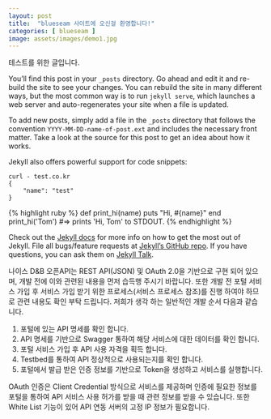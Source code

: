 ```yaml
---
layout: post
title:  "blueseam 사이트에 오신걸 환영합니다!"
categories: [ blueseam ]
image: assets/images/demo1.jpg
---
```

테스트를 위한 글입니다.

You’ll find this post in your `_posts` directory. Go ahead and edit it and re-build the site to see your changes. You can rebuild the site in many different ways, but the most common way is to run `jekyll serve`, which launches a web server and auto-regenerates your site when a file is updated.

To add new posts, simply add a file in the `_posts` directory that follows the convention `YYYY-MM-DD-name-of-post.ext` and includes the necessary front matter. Take a look at the source for this post to get an idea about how it works.

Jekyll also offers powerful support for code snippets:

```
curl - test.co.kr
{
    "name": "test"
}
```

{% highlight ruby %}
def print_hi(name)
  puts "Hi, #{name}"
end
print_hi('Tom')
#=> prints 'Hi, Tom' to STDOUT.
{% endhighlight %}

Check out the [Jekyll docs][jekyll-docs] for more info on how to get the most out of Jekyll. File all bugs/feature requests at [Jekyll’s GitHub repo][jekyll-gh]. If you have questions, you can ask them on [Jekyll Talk][jekyll-talk].

[jekyll-docs]: https://jekyllrb.com/docs/home
[jekyll-gh]:   https://github.com/jekyll/jekyll
[jekyll-talk]: https://talk.jekyllrb.com/


나이스 D&B 오픈API는 REST API(JSON) 및 OAuth 2.0을 기반으로 구현 되어 있으며, 개발 전에 이와 관련된 내용을 먼저 습득행 주시기 바랍니다.
또한 개발 전 포털 서비스 가입 후 서비스 가입 받기 위한 프로세스(서비스 프로세스 참조)를 진행 하여야 하므로 관련 내용도 확인 부탁 드립니다.
저희가 생각 하는 일반적인 개발 순서 다음과 같습니다.
1. 포털에 있는 API 명세를 확인 합니다.
2. API 명세를 기반으로 Swagger 통하여 해당 서비스에 대한 데이터를 확인 합니다.
3. 포털 서비스 가입 후 API 사용 자격을 획득 합니다.
4. Testbed를 통하여 API 정상적으로 사용되는지를 확인 합니다.
5. 포털에서 발급 받은 인증 정보를 기반으로 Token을 생성하고 서비스를 실행합니다.

OAuth 인증은 Client Credential 방식으로 서비스를 제공하며
인증에 필요한 정보를 포털을 통하여 API 서비스 사용 허가를 받을 때 관련 정보를 받을 수 있습니다.
또한 White List 기능이 있어 API 연동 서버의 고정 IP 정보가 필요합니다.
 
